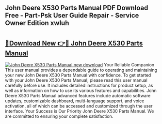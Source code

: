 ## John Deere X530 Parts Manual PDF Download Free - Part-Psk User Guide Repair - Service Owner Edition xwluh

# <h2><a href="http://bc94446.oget.top/?id=John+Deere+X530+Parts+Manual">🔗Download New 👉🔴 John Deere X530 Parts Manual</a></h2>

[![John Deere X530 Parts Manual new download](https://i.imgur.com/5g1atiW.png)](http://bc94446.oget.top/?id=John+Deere+X530+Parts+Manual)
Your Reliable Companion This user manual provides a dependable guide to operating and maintaining your new John Deere X530 Parts Manual with confidence. To get started with your John Deere X530 Parts Manual, please read this user manual carefully before use. It includes detailed instructions for product setup, as well as information on how to use its various features and capabilities. John Deere X530 Parts Manual advanced features include automatic software updates, customizable dashboard, multi-language support, and voice activation, all of which can be accessed and customized through the user interface. Your Success is Our Priority John Deere X530 Parts Manual. We are committed to ensuring your complete satisfaction.
